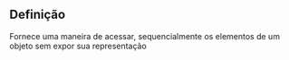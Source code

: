 ## Definição
Fornece uma maneira de acessar, sequencialmente os elementos de um objeto sem expor sua representação